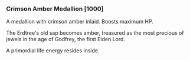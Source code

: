 ### Crimson Amber Medallion [1000]

A medallion with crimson amber inlaid. Boosts maximum HP.

The Erdtree's old sap becomes amber, treasured as the most precious of jewels in the age of Godfrey, the first Elden Lord.

A primordial life energy resides inside.